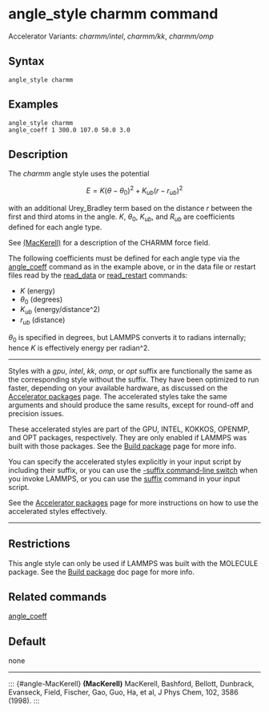 # angle_style charmm command

Accelerator Variants: *charmm/intel*, *charmm/kk*, *charmm/omp*

## Syntax

``` LAMMPS
angle_style charmm
```

## Examples

``` LAMMPS
angle_style charmm
angle_coeff 1 300.0 107.0 50.0 3.0
```

## Description

The *charmm* angle style uses the potential

$$E = K (\theta - \theta_0)^2 + K_{ub} (r - r_{ub})^2$$

with an additional Urey_Bradley term based on the distance $r$ between
the first and third atoms in the angle. $K$, $\theta_0$, $K_{ub}$, and
$R_{ub}$ are coefficients defined for each angle type.

See [(MacKerell)](angle-MacKerell) for a description of the CHARMM force
field.

The following coefficients must be defined for each angle type via the
[angle_coeff](angle_coeff) command as in the example above, or in the
data file or restart files read by the [read_data](read_data) or
[read_restart](read_restart) commands:

-   $K$ (energy)
-   $\theta_0$ (degrees)
-   $K_{ub}$ (energy/distance\^2)
-   $r_{ub}$ (distance)

$\theta_0$ is specified in degrees, but LAMMPS converts it to radians
internally; hence $K$ is effectively energy per radian\^2.

------------------------------------------------------------------------

Styles with a *gpu*, *intel*, *kk*, *omp*, or *opt* suffix are
functionally the same as the corresponding style without the suffix.
They have been optimized to run faster, depending on your available
hardware, as discussed on the [Accelerator packages](Speed_packages)
page. The accelerated styles take the same arguments and should produce
the same results, except for round-off and precision issues.

These accelerated styles are part of the GPU, INTEL, KOKKOS, OPENMP, and
OPT packages, respectively. They are only enabled if LAMMPS was built
with those packages. See the [Build package](Build_package) page for
more info.

You can specify the accelerated styles explicitly in your input script
by including their suffix, or you can use the [-suffix command-line
switch](Run_options) when you invoke LAMMPS, or you can use the
[suffix](suffix) command in your input script.

See the [Accelerator packages](Speed_packages) page for more
instructions on how to use the accelerated styles effectively.

------------------------------------------------------------------------

## Restrictions

This angle style can only be used if LAMMPS was built with the MOLECULE
package. See the [Build package](Build_package) doc page for more info.

## Related commands

[angle_coeff](angle_coeff)

## Default

none

------------------------------------------------------------------------

::: {#angle-MacKerell}
**(MacKerell)** MacKerell, Bashford, Bellott, Dunbrack, Evanseck, Field,
Fischer, Gao, Guo, Ha, et al, J Phys Chem, 102, 3586 (1998).
:::
